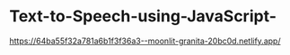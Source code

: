 # Text-to-Speech-using-JavaScript-

https://64ba55f32a781a6b1f3f36a3--moonlit-granita-20bc0d.netlify.app/

